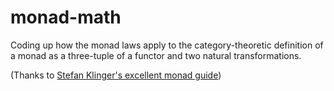 # monad-math
Coding up how the monad laws apply to the category-theoretic definition of a monad as a three-tuple of a functor and two natural transformations.

(Thanks to [Stefan Klinger's excellent monad guide](http://stefan-klinger.de/files/monadGuide.pdf))
